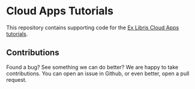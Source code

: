 # Cloud Apps Tutorials

This repository contains supporting code for the [Ex Libris Cloud Apps](https://developers.exlibrisgroup.com/cloudapps/) [tutorials](https://developers.exlibrisgroup.com/cloudapps/tutorials/).

## Contributions

Found a bug? See something we can do better? We are happy to take contributions. You can open an issue in Github, or even better, open a pull request.